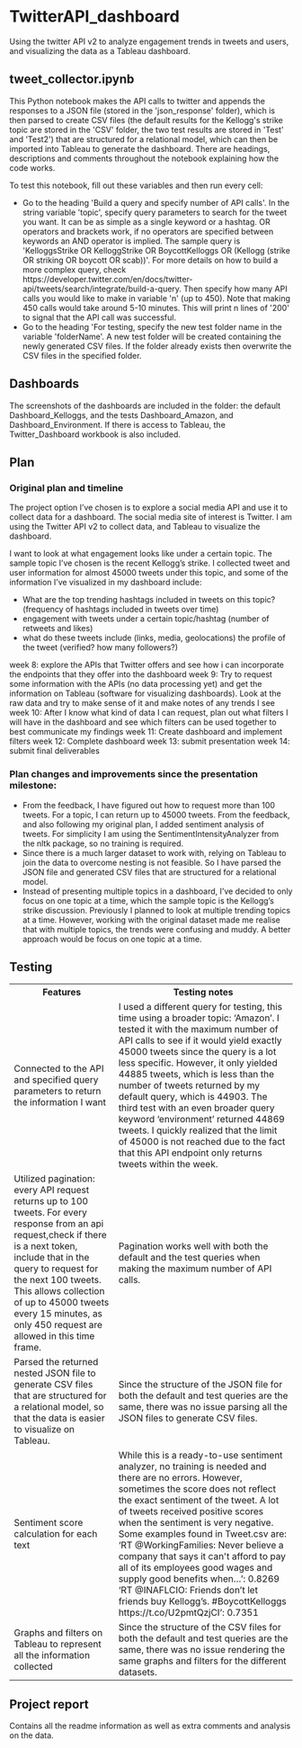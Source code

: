 # TwitterAPI_dashboard
Using the twitter API v2 to analyze engagement trends in tweets and users, and visualizing the data as a Tableau dashboard.

## tweet_collector.ipynb
This Python notebook makes the API calls to twitter and appends the responses to a JSON file (stored in the 'json_response' folder), which is then parsed to create CSV files (the default results for the Kellogg's strike topic are stored in the 'CSV' folder, the two test results are stored in 'Test' and 'Test2') that are structured for a relational model, which can then be imported into Tableau to generate the dashboard. There are headings, descriptions and comments throughout the notebook explaining how the code works.

To test this notebook, fill out these variables and then run every cell:
<ul>
 <li> Go to the heading 'Build a query and specify number of API calls'. In the string variable 'topic', specify query parameters to search for the tweet you want. It can be as simple as a single keyword or a hashtag. OR operators and brackets work, if no operators are specified between keywords an AND operator is implied. The sample query is 'KelloggsStrike OR KelloggStrike OR BoycottKelloggs OR (Kellogg (strike OR striking OR boycott OR scab))'.
  For more details on how to build a more complex query, check https://developer.twitter.com/en/docs/twitter-api/tweets/search/integrate/build-a-query. 
  Then specify how many API calls you would like to make in variable 'n' (up to 450). Note that making 450 calls would take around 5-10 minutes.
  This will print n lines of '200' to signal that the API call was successful.
 <li> Go to the heading 'For testing, specify the new test folder name in the variable 'folderName'. A new test folder will be created containing the newly generated CSV files. If the folder already exists then overwrite the CSV files in the specified folder.
</ul>

## Dashboards
The screenshots of the dashboards are included in the folder: the default Dashboard_Kelloggs, and the tests Dashboard_Amazon, and Dashboard_Environment. If there is access to Tableau, the Twitter_Dashboard workbook is also included. 

## Plan
### Original plan and timeline
The project option I’ve chosen is to explore a social media API and use it to collect data for a dashboard. The social media site of interest is Twitter. I am using the Twitter API v2 to collect data, and Tableau to visualize the dashboard. 

I want to look at what engagement looks like under a certain topic. The sample topic I’ve chosen is the recent Kellogg’s strike. I collected tweet and user information for almost 45000 tweets under this topic, and some of the information I’ve visualized in my dashboard include:
<ul>
 <li>What are the top trending hashtags included in tweets on this topic? (frequency of hashtags included in tweets over time)
 <li>engagement with tweets under a certain topic/hashtag (number of retweets and likes)
 <li>what do these tweets include (links, media, geolocations)
the profile of the tweet (verified? how many followers?)
</ul>

week 8: explore the APIs that Twitter offers and see how i can incorporate the endpoints that they offer into the dashboard
week 9: Try to request some information with the APIs (no data processing yet) and get the information on Tableau (software for visualizing dashboards). Look at the raw data and try to make sense of it and make notes of any trends I see
week 10: After I know what kind of data I can request, plan out what filters I will have in the dashboard and see which filters can be used together to best communicate my findings
week 11: Create dashboard and implement filters
week 12: Complete dashboard
week 13: submit presentation
week 14: submit final deliverables
### Plan changes and improvements since the presentation milestone:
<ul>
 <li> From the feedback, I have figured out how to request more than 100 tweets. For a topic, I can return up to 45000 tweets.
From the feedback, and also following my original plan, I added sentiment analysis of tweets. For simplicity I am using the SentimentIntensityAnalyzer from the nltk package, so no training is required.
 <li> Since there is a much larger dataset to work with, relying on Tableau to join the data to overcome nesting is not feasible. So I have parsed the JSON file and generated CSV files that are structured for a relational model.
 <li> Instead of presenting multiple topics in a dashboard, I’ve decided to only focus on one topic at a time, which the sample topic is the Kellogg’s strike discussion. Previously I planned to look at multiple trending topics at a time. However, working with the original dataset made me realise that with multiple topics, the trends were confusing and muddy. A better approach would be focus on one topic at a time.
</ul>

## Testing
<table>
  <tr>
    <th>Features</th>
    <th>Testing notes</th>
  </tr>
  <tr>
    <td>Connected to the API and specified query parameters to return the information I want</td>
    <td>I used a different query for testing, this time using a broader topic: ‘Amazon’. I tested it with the maximum number of API calls to see if it would yield exactly 45000 tweets since the query is a lot less specific. However, it only yielded 44885 tweets, which is less than the number of tweets returned by my default query, which is 44903. The third test with an even broader query keyword ‘environment’ returned 44869 tweets. I quickly realized that the limit of 45000 is not reached due to the fact that this API endpoint only returns tweets within the week.</td>
  </tr>
  <tr>
    <td>Utilized pagination: every API request returns up to 100 tweets. For every response from an api request,check if there is a next token, include that in the query to request for the next 100 tweets. This allows collection of up to 45000 tweets every 15 minutes, as only 450 request are allowed in this time frame.</td>
    <td>Pagination works well with both the default and the test queries when making the maximum number of API calls.</td>
  </tr>
   <tr>
    <td>Parsed the returned nested JSON file to generate CSV files that are structured for a relational model, so that the data is easier to visualize on Tableau.</td>
    <td>Since the structure of the JSON file for both the default and test queries are the same, there was no issue parsing all the JSON files to generate CSV files.</td>
  </tr>
   <tr>
    <td>Sentiment score calculation for each text</td>
    <td>While this is a ready-to-use sentiment analyzer, no training is needed and there are no errors. However, sometimes the score does not reflect the exact sentiment of the tweet. A lot of tweets received positive scores when the sentiment is very negative. Some examples found in Tweet.csv are:
‘RT @WorkingFamilies: Never believe a company that says it can't afford to pay all of its employees good wages and supply good benefits when…’: 0.8269
‘RT @INAFLCIO: Friends don’t let friends buy Kellogg’s. #BoycottKelloggs https://t.co/U2pmtQzjCI’: 0.7351</td>
  </tr>
 </tr>
   <tr>
    <td>Graphs and filters on Tableau to represent all the information collected</td>
    <td>Since the structure of the CSV files for both the default and test queries are the same, there was no issue rendering the same graphs and filters for the different datasets.</td>
  </tr>
</table>

## Project report
Contains all the readme information as well as extra comments and analysis on the data.
   
